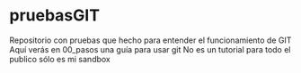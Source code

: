 # pruebasGIT
Repositorio con pruebas que hecho para entender el funcionamiento de GIT
Aquí verás en 00_pasos una guía para usar git 
No es un tutorial para todo el publico sólo es mi sandbox
